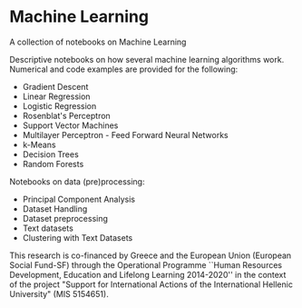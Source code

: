 # Machine Learning
A collection of notebooks on Machine Learning

Descriptive notebooks on how several machine learning algorithms work. Numerical and code examples are provided for the following:

* Gradient Descent
* Linear Regression
* Logistic Regression
* Rosenblat's Perceptron
* Support Vector Machines
* Multilayer Perceptron - Feed Forward Neural Networks
* k-Means
* Decision Trees
* Random Forests

Notebooks on data (pre)processing:
* Principal Component Analysis
* Dataset Handling
* Dataset preprocessing
* Text datasets
* Clustering with Text Datasets

This research is co-financed by Greece and the European Union (European Social Fund-SF) through the Operational Programme ``Human Resources Development, Education and Lifelong Learning 2014-2020'' in the context of the project "Support for International Actions of the International Hellenic University" (MIS 5154651).
